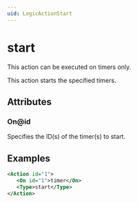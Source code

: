 ```yaml
---
uid: LogicActionStart
---
```


# start

This action can be executed on timers only.

This action starts the specified timers.

## Attributes

### On@id

Specifies the ID(s) of the timer(s) to start.

## Examples

```xml
<Action id="1">
   <On id="1">timer</On>
   <Type>start</Type>
</Action>
```
